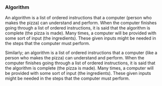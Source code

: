 ### Algorithm

An algorithm is a list of ordered instructions that a computer (person who makes the pizza) can understand and perform. When the computer finishes going through a list of ordered instructions, it is said that the algorithm is complete (the pizza is made). Many times, a computer will be provided with some sort of input (the ingredients). These given inputs might be needed in the steps that the computer must perform.

Similarly; an algorithm is a list of ordered instructions that a computer (like a person who makes the pizza) can understand and perform. When the computer finishes going through a list of ordered instructions, it is said that the algorithm is complete (the pizza is made). Many times, a computer will be provided with some sort of input (the ingredients). These given inputs might be needed in the steps that the computer must perform.

